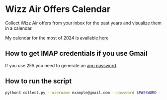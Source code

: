 # Wizz Air Offers Calendar

Collect Wizz Air offers from your inbox for the past years and visualize them in a calendar.

My calendar for the most of 2024 is available [here](./calendar.md)

## How to get IMAP credentials if you use Gmail

If you use 2FA you need to generate an [app password](https://support.google.com/accounts/answer/185833?hl=en).

## How to run the script

```bash
python3 collect.py --username example@gmail.com --password $PASSWORD --output calendar.md --cache ./cache/
```
